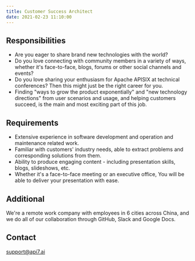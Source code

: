 ```yaml
---
title: Customer Success Architect
date: 2021-02-23 11:10:00
---
```


## Responsibilities

- Are you eager to share brand new technologies with the world?
- Do you love connecting with community members in a variety of ways, whether it's face-to-face, blogs, forums or other social channels and events?
- Do you love sharing your enthusiasm for Apache APISIX at technical conferences? Then this might just be the right career for you.
- Finding "ways to grow the product exponentially" and "new technology directions" from user scenarios and usage, and helping customers succeed, is the main and most exciting part of this job.

## Requirements

- Extensive experience in software development and operation and maintenance related work.
- Familiar with customers' industry needs, able to extract problems and corresponding solutions from them.
- Ability to produce engaging content - including presentation skills, blogs, slideshows, etc.
- Whether it's a face-to-face meeting or an executive office, You will be able to deliver your presentation with ease.

## Additional

We're a remote work company with employees in 6 cities across China, and we do all of our collaboration through GitHub, Slack and Google Docs.

## Contact

[support@api7.ai](mailto:support@api7.ai)
